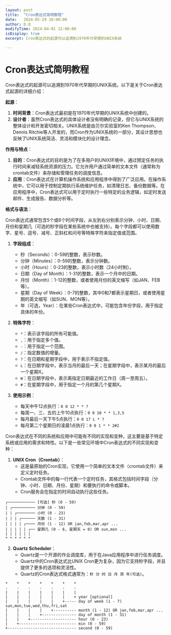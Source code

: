 ```yaml
---
layout: post
title:  "Cron表达式简明教程"
date:   2024-05-29 10:00:00
author: D.Q
modifyTime: 2024-04-01 12:00:00
isDisplay: true
excerpt: Cron表达式的起源可以追溯到1970年代早期的UNIX系统

---
```


# Cron表达式简明教程

Cron表达式的起源可以追溯到1970年代早期的UNIX系统。以下是关于Cron表达式起源的详细介绍：

**起源**：

1. **时间背景**：Cron表达式最初是在1970年代早期的UNIX系统中创建的。
2. **设计者**：虽然Cron表达式的具体设计者没有明确的记录，但它与UNIX系统的整体设计和开发密切相关。UNIX系统是由贝尔实验室的Ken Thompson、Dennis Ritchie等人开发的，而Cron作为UNIX系统的一部分，其设计思想也反映了UNIX系统简洁、灵活和模块化的设计理念。

**作用与特点**：

1. **目的**：Cron表达式的目的是为了在多用户的UNIX环境中，通过预定任务的执行时间来减轻系统资源的压力。它允许用户通过简单的文本文件（通常称为crontab文件）来存储和管理任务的调度信息。
2. **应用**：Cron表达式在计算机操作系统和应用程序中得到了广泛应用。在操作系统中，它可以用于控制定期执行系统维护任务，如清理日志、备份数据等。在应用程序中，Cron表达式可以用于定时执行一些特定的业务逻辑，如定时发送邮件、生成报告、数据分析等。

**格式与语法**：

Cron表达式通常包含5个或6个时间字段，从左到右分别表示分钟、小时、日期、月份和星期几（可选的秒字段在某些系统中也被支持）。每个字段都可以使用数字、星号、逗号、减号、正斜杠和问号等特殊字符来指定值或范围。


1. **字段组成**：
   - 秒（Seconds）：0-59的整数，表示秒数。
   - 分钟（Minutes）：0-59的整数，表示分钟数。
   - 小时（Hours）：0-23的整数，表示小时数（24小时制）。
   - 日期（Day of Month）：1-31的整数，表示一个月中的日期。
   - 月份（Month）：1-12的整数，或者使用月份的英文缩写（如JAN、FEB等）。
   - 星期（Day of Week）：0-7的整数，其中0和7都表示星期日，或者使用星期的英文缩写（如SUN、MON等）。
   - 年（可选，Year）：在某些Cron表达式中，可能包含年份字段，用于指定具体的年份。

2. **特殊字符**：
   - `*`：表示该字段的所有可能值。
   - `,`：用于指定多个值。
   - `-`：用于指定一个范围。
   - `/`：指定数值的增量。
   - `?`：在日期和星期字段中，用于表示不指定值。
   - `L`：在日期字段中，表示当月的最后一天；在星期字段中，表示某月的最后一个星期X。
   - `W`：在日期字段中，表示离指定日期最近的工作日（周一至周五）。
   - `#`：在星期字段中，用于指定一个月的第几个星期X。

3. **使用示例**：
   - 每天中午12点执行：`0 0 12 * * ?`
   - 每周一、三、五的上午10点执行：`0 0 10 * * 1,3,5`
   - 每月最后一天下午5点执行：`0 0 17 L * ?`
   - 每月第二个星期日的凌晨1点执行：`0 0 1 * * 2#2`


Cron表达式在不同的系统和应用中可能有不同的实现和变种，这主要是基于特定系统或应用的需求和特性。以下是一些常见环境中Cron表达式的不同实现和变种：

1. **UNIX Cron（Crontab）**：
   - 这是最原始的Cron实现，它使用一个简单的文本文件（crontab文件）来定义定时任务。
   - Crontab文件中的每一行代表一个定时任务，其格式包括时间字段（分钟、小时、日期、月份、星期）和要执行的命令或脚本。
   - Cron服务会在指定的时间自动执行这些任务。

```shell
┌──────────── [可选] 秒 (0 - 59)
| ┌────────── 分钟 (0 - 59)
| | ┌──────── 小时 (0 - 23)
| | | ┌────── 天数 (1 - 31)
| | | | ┌──── 月份 (1 - 12) OR jan,feb,mar,apr ...
| | | | | ┌── 星期几 (0 - 6, 星期天 = 0) OR sun,mon ...
| | | | | |
* * * * * *
```

2. **Quartz Scheduler**：
   - Quartz是一个开源的作业调度库，用于在Java应用程序中进行任务调度。
   - Quartz中的Cron表达式比UNIX Cron更为复杂，因为它支持秒字段，并且提供了更多的选项和灵活性。
   - Quartz的Cron表达式格式通常为：`秒 分 时 日 月 周 年(可选)`。

```shell
*    *    *    *    *    *    *
-    -    -    -    -    -    -
|    |    |    |    |    |    |
|    |    |    |    |    |    + year [optional]
|    |    |    |    |    +----- day of week (1 - 7) sun,mon,tue,wed,thu,fri,sat
|    |    |    |    +---------- month (1 - 12) OR jan,feb,mar,apr ...
|    |    |    +--------------- day of month (1 - 31)
|    |    +-------------------- hour (0 - 23)
|    +------------------------- min (0 - 59)
+------------------------------ second (0 - 59)
```